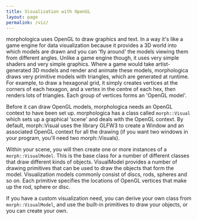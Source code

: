 ```yaml
---
title: Visualization with OpenGL
layout: page
permalink: /viz/
---
```

morphologica uses OpenGL to draw graphics and text.
In a way it's like a game engine for data visualization because it provides a 3D world into which models are drawn and you can 'fly around' the models viewing them from different angles.
Unlike a game engine though, it uses very simple shaders and very simple graphics.
Where a game would take artist-generated 3D models and render and animate these models, morphologica draws very primitive models with triangles, which are generated at runtime.
For example, to draw a hexagonal grid, it simply creates vertices at the corners of each hexagon, and a vertex in the centre of each hex, then renders lots of triangles. Each group of vertices forms an 'OpenGL model'.

Before it can draw OpenGL models, morphologica needs an OpenGL context to have been set up. morphologica has a class called `morph::Visual`  which sets up a graphical 'scene' and deals with the OpenGL context. By default, morph::Visual uses the library GLFW3 to create a Window and an associated OpenGL context for all the drawing (if you want two windows in your program, you'll need two morph::Visuals).

Within your scene, you will then create one or more instances of a `morph::VisualModel`. This is the base class for a number of different classes that draw different kinds of objects. VisualModel provides a number of drawing primitives that can be used to draw the objects that form the model. Visualization models commonly consist of discs, rods, spheres and so on. Each primitive specifies the locations of OpenGL vertices that make up the rod, sphere or disc.

If you have a custom visualization need, you can derive your own class from  `morph::VisualModel`, and use the built-in primitives to draw your objects, or you can create your own.